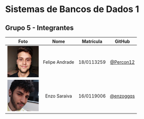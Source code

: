 # Sistemas de Bancos de Dados 1

## Grupo 5 - Integrantes

| Foto | Nome | Matrícula | GitHub |
|:--:|:--:|:--:|:--:|
| <img src="images/grupo/felipe.jpg" width="100">| Felipe Andrade |18/0113259  | [@Percon12](https://github.com/Percon12)
| <img src="images/grupo/enzo.jpg" width="100">| Enzo Saraiva | 16/0119006  |  [@enzoggqs](https://github.com/enzoggqs)  
